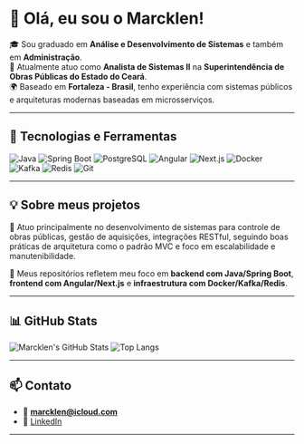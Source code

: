 # 👋 Olá, eu sou o Marcklen!

🎓 Sou graduado em **Análise e Desenvolvimento de Sistemas** e também em **Administração**.  
💼 Atualmente atuo como **Analista de Sistemas II** na **Superintendência de Obras Públicas do Estado do Ceará**.  
🌍 Baseado em **Fortaleza - Brasil**, tenho experiência com sistemas públicos e arquiteturas modernas baseadas em microsserviços.

---

## 🚀 Tecnologias e Ferramentas

![Java](https://img.shields.io/badge/Java-ED8B00?style=flat&logo=java&logoColor=white)
![Spring Boot](https://img.shields.io/badge/SpringBoot-6DB33F?style=flat&logo=springboot&logoColor=white)
![PostgreSQL](https://img.shields.io/badge/PostgreSQL-316192?style=flat&logo=postgresql&logoColor=white)
![Angular](https://img.shields.io/badge/Angular-DD0031?style=flat&logo=angular&logoColor=white)
![Next.js](https://img.shields.io/badge/Next.js-000000?style=flat&logo=nextdotjs&logoColor=white)
![Docker](https://img.shields.io/badge/Docker-2496ED?style=flat&logo=docker&logoColor=white)
![Kafka](https://img.shields.io/badge/Kafka-231F20?style=flat&logo=apachekafka&logoColor=white)
![Redis](https://img.shields.io/badge/Redis-DC382D?style=flat&logo=redis&logoColor=white)
![Git](https://img.shields.io/badge/Git-F05032?style=flat&logo=git&logoColor=white)

---

## 💡 Sobre meus projetos

🔧 Atuo principalmente no desenvolvimento de sistemas para controle de obras públicas, gestão de aquisições, integrações RESTful, seguindo boas práticas de arquitetura como o padrão MVC e foco em escalabilidade e manutenibilidade.

📁 Meus repositórios refletem meu foco em **backend com Java/Spring Boot**, **frontend com Angular/Next.js** e **infraestrutura com Docker/Kafka/Redis**.

---

## 📊 GitHub Stats

![Marcklen's GitHub Stats](https://github-readme-stats.vercel.app/api?username=Marcklen&show_icons=true&theme=default)
![Top Langs](https://github-readme-stats.vercel.app/api/top-langs/?username=Marcklen&layout=compact&theme=default)

---

## 📫 Contato

- 📧 **marcklen@icloud.com**  
- 🔗 [LinkedIn](https://www.linkedin.com/in/marcklenguimaraes/)

---
